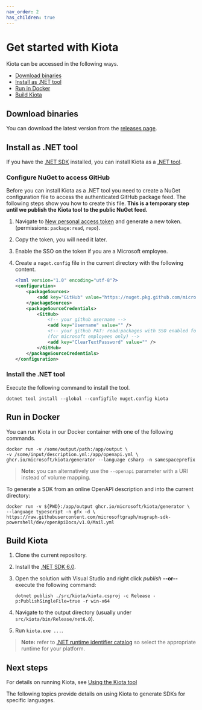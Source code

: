 ```yaml
---
nav_order: 2
has_children: true
---
```


# Get started with Kiota

Kiota can be accessed in the following ways.

- [Download binaries](#download-binaries)
- [Install as .NET tool](#install-as-net-tool)
- [Run in Docker](#run-in-docker)
- [Build Kiota](#build-kiota)

## Download binaries

You can download the latest version from the [releases page](https://github.com/microsoft/kiota/releases/latest).

## Install as .NET tool

If you have the [.NET SDK](https://dotnet.microsoft.com/download) installed, you can install Kiota as a [.NET tool](https://docs.microsoft.com/dotnet/core/tools/global-tools).

### Configure NuGet to access GitHub

Before you can install Kiota as a .NET tool you need to create a NuGet configuration file to access the authenticated GitHub package feed. The following steps show you how to create this file. **This is a temporary step until we publish the Kiota tool to the public NuGet feed.**

1. Navigate to [New personal access token](https://github.com/settings/tokens/new) and generate a new token. (permissions: `package:read`, `repo`).
1. Copy the token, you will need it later.
1. Enable the SSO on the token if you are a Microsoft employee.
1. Create a `nuget.config` file in the current directory with the following content.

    ```xml
    <?xml version="1.0" encoding="utf-8"?>
    <configuration>
        <packageSources>
            <add key="GitHub" value="https://nuget.pkg.github.com/microsoft/index.json" />
        </packageSources>
        <packageSourceCredentials>
            <GitHub>
                <!-- your github username -->
                <add key="Username" value="" />
                <!-- your github PAT: read:packages with SSO enabled for the Microsoft org
                (for microsoft employees only) -->
                <add key="ClearTextPassword" value="" />
            </GitHub>
        </packageSourceCredentials>
    </configuration>
    ```

### Install the .NET tool

Execute the following command to install the tool.

```shell
dotnet tool install --global --configfile nuget.config kiota
```

## Run in Docker

You can run Kiota in our Docker container with one of the following commands.

```shell
docker run -v /some/output/path:/app/output \
-v /some/input/description.yml:/app/openapi.yml \
ghcr.io/microsoft/kiota/generator --language csharp -n samespaceprefix
```

> **Note:** you can alternatively use the `--openapi` parameter with a URI instead of volume mapping.

To generate a SDK from an online OpenAPI description and into the current directory:

```shell
docker run -v ${PWD}:/app/output ghcr.io/microsoft/kiota/generator \
--language typescript -n gfx -d \
https://raw.githubusercontent.com/microsoftgraph/msgraph-sdk-powershell/dev/openApiDocs/v1.0/Mail.yml
```

## Build Kiota

1. Clone the current repository.
1. Install the [.NET SDK 6.0](https://dotnet.microsoft.com/download).
1. Open the solution with Visual Studio and right click *publish* **--or--** execute the following command:

    ```shell
    dotnet publish ./src/kiota/kiota.csproj -c Release -p:PublishSingleFile=true -r win-x64
    ```

1. Navigate to the output directory (usually under `src/kiota/bin/Release/net6.0`).
1. Run `kiota.exe ...`.

> **Note:** refer to [.NET runtime identifier catalog](https://docs.microsoft.com/dotnet/core/rid-catalog) so select the appropriate runtime for your platform.

## Next steps

For details on running Kiota, see [Using the Kiota tool](..\using.md)

The following topics provide details on using Kiota to generate SDKs for specific languages.
